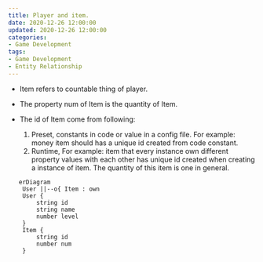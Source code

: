 ```yaml
---
title: Player and item.
date: 2020-12-26 12:00:00
updated: 2020-12-26 12:00:00
categories:
- Game Development
tags:
- Game Development
- Entity Relationship
---
```


* Item refers to countable thing of player.

* The property num of Item is the quantity of Item.

* The id of Item come from following:
  1. Preset, constants in code or value in a config file.
      For example: money item should has a unique id created from code constant.  
  2. Runtime,
      For example: item that every instance own different property values with each other has
        unique id created when creating a instance of item. The quantity of this item is one in
        general.

```mermaid
   erDiagram
    User ||--o{ Item : own
    User {
        string id
        string name
        number level
    }
    Item {
        string id
        number num
    }
```

